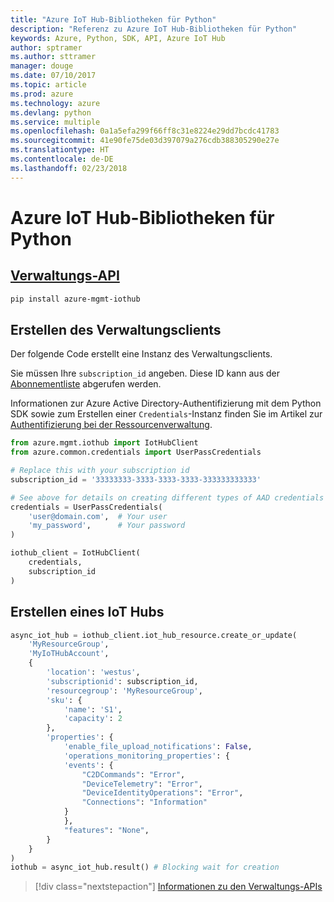```yaml
---
title: "Azure IoT Hub-Bibliotheken für Python"
description: "Referenz zu Azure IoT Hub-Bibliotheken für Python"
keywords: Azure, Python, SDK, API, Azure IoT Hub
author: sptramer
ms.author: sttramer
manager: douge
ms.date: 07/10/2017
ms.topic: article
ms.prod: azure
ms.technology: azure
ms.devlang: python
ms.service: multiple
ms.openlocfilehash: 0a1a5efa299f66ff8c31e8224e29dd7bcdc41783
ms.sourcegitcommit: 41e90fe75de03d397079a276cdb388305290e27e
ms.translationtype: HT
ms.contentlocale: de-DE
ms.lasthandoff: 02/23/2018
---
```

# <a name="azure-iot-hub-libraries-for-python"></a>Azure IoT Hub-Bibliotheken für Python

## <a name="management-apipythonapioverviewazureiotmanagement"></a>[Verwaltungs-API](/python/api/overview/azure/iot/management)

```bash
pip install azure-mgmt-iothub
```

## <a name="create-the-management-client"></a>Erstellen des Verwaltungsclients

Der folgende Code erstellt eine Instanz des Verwaltungsclients.

Sie müssen Ihre ``subscription_id`` angeben. Diese ID kann aus der [Abonnementliste](https://manage.windowsazure.com/#Workspaces/AdminTasks/SubscriptionMapping) abgerufen werden.

Informationen zur Azure Active Directory-Authentifizierung mit dem Python SDK sowie zum Erstellen einer ``Credentials``-Instanz finden Sie im Artikel zur [Authentifizierung bei der Ressourcenverwaltung](/python/azure/python-sdk-azure-authenticate).

```python
from azure.mgmt.iothub import IotHubClient
from azure.common.credentials import UserPassCredentials

# Replace this with your subscription id
subscription_id = '33333333-3333-3333-3333-333333333333'

# See above for details on creating different types of AAD credentials
credentials = UserPassCredentials(
    'user@domain.com',  # Your user
    'my_password',      # Your password
)

iothub_client = IotHubClient(
    credentials,
    subscription_id
)
```

## <a name="create-an-iothub"></a>Erstellen eines IoT Hubs
```python
async_iot_hub = iothub_client.iot_hub_resource.create_or_update(
    'MyResourceGroup',
    'MyIoTHubAccount',
    {
        'location': 'westus',
        'subscriptionid': subscription_id,
        'resourcegroup': 'MyResourceGroup',
        'sku': {
            'name': 'S1',
            'capacity': 2
        },
        'properties': {
            'enable_file_upload_notifications': False,
            'operations_monitoring_properties': {
            'events': {
                "C2DCommands": "Error",
                "DeviceTelemetry": "Error",
                "DeviceIdentityOperations": "Error",
                "Connections": "Information"
            }
            },
            "features": "None",
        }
    }
)
iothub = async_iot_hub.result() # Blocking wait for creation
```

> [!div class="nextstepaction"]
> [Informationen zu den Verwaltungs-APIs](/python/api/overview/azure/iot/management)